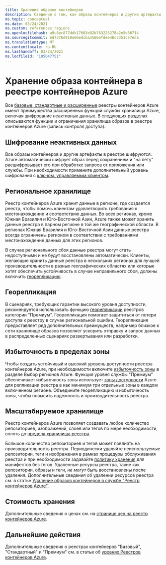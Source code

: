 ```yaml
---
title: Хранение образов контейнеров
description: Сведения о том, как образы контейнеров и другие артефакты хранятся в реестре контейнеров Azure, включая безопасность, избыточность и емкость.
ms.topic: conceptual
ms.date: 03/24/2021
ms.custom: references_regions
ms.openlocfilehash: a9c8ec877ddb17603e82b763223278a2e5e36714
ms.sourcegitcommit: ed7376d919a66edcba3566efdee4bc3351c57eda
ms.translationtype: MT
ms.contentlocale: ru-RU
ms.lasthandoff: 03/24/2021
ms.locfileid: "105047751"
---
```

# <a name="container-image-storage-in-azure-container-registry"></a>Хранение образа контейнера в реестре контейнеров Azure

Все [базовые, стандартные и расширенные](container-registry-skus.md) реестры контейнеров Azure имеют преимущества расширенных функций службы хранилища Azure, включая шифрование неактивных данных. В следующих разделах описываются функции и ограничения хранилища образов в реестре контейнеров Azure (запись контроля доступа).

## <a name="encryption-at-rest"></a>Шифрование неактивных данных

Все образы контейнеров и другие артефакты в реестре шифруются. Azure автоматически шифрует образ перед сохранением и "на лету" расшифровывает его при обработке запроса от приложения или службы. При необходимости примените дополнительный уровень шифрования с [ключом, управляемым клиентом](container-registry-customer-managed-keys.md).

## <a name="regional-storage"></a>Региональное хранилище

Реестр контейнеров Azure хранит данные в регионе, где создается реестр, чтобы помочь клиентам удовлетворить требования к местонахождение и соответствию данных. Во всех регионах, кроме Южная Бразилия и Юго-Восточной Азии, Azure также может хранить данные реестра в парном регионе в той же географической области. В регионах Южная Бразилия и Юго-Восточной Азии данные реестра всегда ограничены регионом в соответствии с требованиями местонахождение данных для этих регионов.

В случае регионального сбоя данные реестра могут стать недоступными и не будут восстановлены автоматически. Клиенты, желающие хранить данные реестра в нескольких регионах для лучшей производительности в разных географических областях или которые хотят обеспечить устойчивость в случае неправильного сбоя, должны включить [георепликацию](container-registry-geo-replication.md).

## <a name="geo-replication"></a>Георепликация

В сценариях, требующих гарантии высокого уровня доступности, рекомендуется использовать функцию [георепликации](container-registry-geo-replication.md) реестров категории "Премиум". Георепликация помогает защититься от потери доступа к реестру в случае региональной ошибки. Георепликация предоставляет ряд дополнительных преимуществ, например близкое к сети хранилище образов позволяет ускорить отправку и запрос данных в распределенных сценариях развертывания или разработки.

## <a name="zone-redundancy"></a>Избыточность в пределах зоны

Чтобы создать устойчивый и высокий уровень доступности реестра контейнеров Azure, при необходимости включите [избыточность зоны](zone-redundancy.md) в разделе Выбор регионов Azure. Функция уровня службы "Премиум" обеспечивает избыточность зоны использует [зоны доступности](../availability-zones/az-overview.md) Azure для репликации реестра в как минимум три отдельные зоны в каждом включенном регионе. Объедините георепликацию и избыточность зоны, чтобы повысить надежность и производительность реестра. 

## <a name="scalable-storage"></a>Масштабируемое хранилище

Реестр контейнеров Azure позволяет создавать любое количество репозиториев, изображений, слоев или тегов по мере необходимости, вплоть до [предела хранилища реестра](container-registry-skus.md#service-tier-features-and-limits). 

Большое количество репозиториев и тегов может повлиять на производительность реестра. Периодически удаляйте неиспользуемые репозитории, теги и изображения в рамках процедуры обслуживания реестра и при необходимости задавайте [политику хранения](container-registry-retention-policy.md) для манифестов без тегов. Удаленные ресурсы реестра, такие как репозитории, образы и теги, *не могут* быть восстановлены после удаления. Дополнительные сведения об удалении ресурсов реестра см. в статье [Удаление образов контейнеров в службе "Реестр контейнеров Azure"](container-registry-delete.md).

## <a name="storage-cost"></a>Стоимость хранения

Дополнительные сведения о ценах см. на [странице цен на реестр контейнеров Azure][pricing].

## <a name="next-steps"></a>Дальнейшие действия

Дополнительные сведения о реестрах контейнеров "Базовый", "Стандартный" и "Премиум" см. в статье об [уровнях Реестров контейнеров Azure](container-registry-skus.md).

<!-- IMAGES -->

<!-- LINKS - External -->
[portal]: https://portal.azure.com
[pricing]: https://aka.ms/acr/pricing

<!-- LINKS - Internal -->
